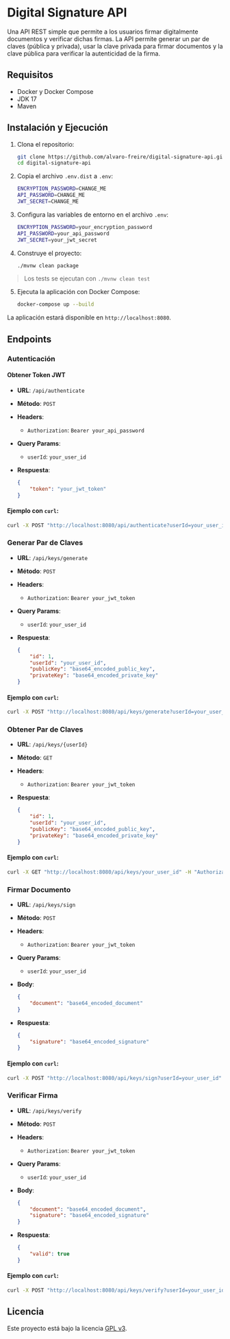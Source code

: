# Digital Signature API

Una API REST simple que permite a los usuarios firmar digitalmente documentos y verificar dichas firmas. La API permite generar un par de claves (pública y privada), usar la clave privada para firmar documentos y la clave pública para verificar la autenticidad de la firma.

## Requisitos

- Docker y Docker Compose
- JDK 17
- Maven

## Instalación y Ejecución

1. Clona el repositorio:
    ```bash
    git clone https://github.com/alvaro-freire/digital-signature-api.git
    cd digital-signature-api
    ```

2. Copia el archivo `.env.dist` a `.env`:

    ```bash
    ENCRYPTION_PASSWORD=CHANGE_ME
    API_PASSWORD=CHANGE_ME
    JWT_SECRET=CHANGE_ME
    ```

3. Configura las variables de entorno en el archivo `.env`:

    ```bash
    ENCRYPTION_PASSWORD=your_encryption_password
    API_PASSWORD=your_api_password
    JWT_SECRET=your_jwt_secret
    ```

4. Construye el proyecto:
    ```bash
    ./mvnw clean package
    ```

> Los tests se ejecutan con `./mvnw clean test`

5. Ejecuta la aplicación con Docker Compose:
    ```bash
    docker-compose up --build
    ```

La aplicación estará disponible en `http://localhost:8080`.

## Endpoints

### Autenticación

#### Obtener Token JWT

- **URL**: `/api/authenticate`

- **Método**: `POST`

- **Headers**:
    - `Authorization`: `Bearer your_api_password`

- **Query Params**:
    - `userId`: `your_user_id`
  
- **Respuesta**:
    ```json
    {
        "token": "your_jwt_token"
    }
    ```

#### Ejemplo con `curl`:
```bash
curl -X POST "http://localhost:8080/api/authenticate?userId=your_user_id" -H "Authorization: Bearer your_api_password" -H "Content-Type: application/json" -d '{"userId":"your_user_id"}'
```

### Generar Par de Claves

- **URL**: `/api/keys/generate`

- **Método**: `POST`

- **Headers**:
  - `Authorization`: `Bearer your_jwt_token`

- **Query Params**:
  - `userId`: `your_user_id`

- **Respuesta**:

    ```json
    {
        "id": 1,
        "userId": "your_user_id",
        "publicKey": "base64_encoded_public_key",
        "privateKey": "base64_encoded_private_key"
    }
    ```

#### Ejemplo con `curl`:
```bash
curl -X POST "http://localhost:8080/api/keys/generate?userId=your_user_id" -H "Authorization: Bearer your_jwt_token"
```

### Obtener Par de Claves

- **URL**: `/api/keys/{userId}`

- **Método**: `GET`

- **Headers**:
    - `Authorization`: `Bearer your_jwt_token`

- **Respuesta**:

    ```json
    {
        "id": 1,
        "userId": "your_user_id",
        "publicKey": "base64_encoded_public_key",
        "privateKey": "base64_encoded_private_key"
    }
    ```

#### Ejemplo con `curl`:
```bash
curl -X GET "http://localhost:8080/api/keys/your_user_id" -H "Authorization: Bearer your_jwt_token"
```

### Firmar Documento

- **URL**: `/api/keys/sign`

- **Método**: `POST`

- **Headers**:
    - `Authorization`: `Bearer your_jwt_token`

- **Query Params**:
    - `userId`: `your_user_id`

- **Body**:

    ```json
    {
        "document": "base64_encoded_document"
    }
    ```

- **Respuesta**:

    ```json
    {
        "signature": "base64_encoded_signature"
    }
    ```

#### Ejemplo con `curl`:
```bash
curl -X POST "http://localhost:8080/api/keys/sign?userId=your_user_id" -H "Authorization: Bearer your_jwt_token" -H "Content-Type: application/json" -d '{"document":"base64_encoded_document"}'
```

### Verificar Firma

- **URL**: `/api/keys/verify`

- **Método**: `POST`

- **Headers**:
    - `Authorization`: `Bearer your_jwt_token`

- **Query Params**:
    - `userId`: `your_user_id`

- **Body**:

    ```json
    {
        "document": "base64_encoded_document",
        "signature": "base64_encoded_signature"
    }
    ```

- **Respuesta**:

    ```json
    {
        "valid": true
    }
    ```

#### Ejemplo con `curl`:
```bash
curl -X POST "http://localhost:8080/api/keys/verify?userId=your_user_id" -H "Authorization: Bearer your_jwt_token" -H "Content-Type: application/json" -d '{"document":"base64_encoded_document", "signature":"base64_encoded_signature"}'
```

## Licencia

Este proyecto está bajo la licencia [GPL v3](LICENSE).
